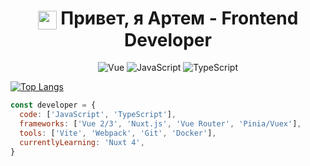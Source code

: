 <h1 align="center">
  <img src="https://vuejs.org/images/logo.png" width="30" style="vertical-align: middle;">
  Привет, я Артем - Frontend Developer
</h1>

<p align="center">
  <img src="https://img.shields.io/badge/Vue.js-4FC08D?style=for-the-badge&logo=vuedotjs&logoColor=white" alt="Vue">
  <img src="https://img.shields.io/badge/JavaScript-F7DF1E?style=for-the-badge&logo=javascript&logoColor=black" alt="JavaScript">
  <img src="https://img.shields.io/badge/TypeScript-3178C6?style=for-the-badge&logo=typescript&logoColor=white" alt="TypeScript">
</p>


  [![Top Langs](https://github-readme-stats.vercel.app/api/top-langs/?username=DeLineOfficial&layout=compact&theme=radical)](https://github.com/DeLineOfficial)

```javascript
const developer = {
  code: ['JavaScript', 'TypeScript'],
  frameworks: ['Vue 2/3', 'Nuxt.js', 'Vue Router', 'Pinia/Vuex'],
  tools: ['Vite', 'Webpack', 'Git', 'Docker'],
  currentlyLearning: 'Nuxt 4',
}

